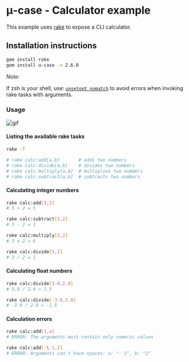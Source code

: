 # μ-case - Calculator example

This example uses [rake](http://rubygems.org/gems/rake) to expose a CLI calculator.

## Installation instructions
```sh
gem install rake
gem install u-case -v 2.6.0
```

*Note:*

If zsh is your shell, use: [`unsetopt nomatch`](https://thoughtbot.com/blog/how-to-use-arguments-in-a-rake-task) to avoid errors when invoking rake tasks with arguments.

### Usage

![gif](https://github.com/serradura/u-case/blob/master/examples/calculator/assets/usage.gif?raw=true)

#### Listing the available rake tasks
```sh
rake -T

# rake calc:add[a,b]       # adds two numbers
# rake calc:divide[a,b]    # divides two numbers
# rake calc:multiply[a,b]  # multiplies two numbers
# rake calc:subtract[a,b]  # subtracts two numbers
```

#### Calculating integer numbers
```sh
rake calc:add[3,2]
# 3 + 2 = 5

rake calc:subtract[3,2]
# 3 - 2 = 1

rake calc:multiply[3,2]
# 3 x 2 = 6

rake calc:divide[3,2]
# 3 / 2 = 1
```

#### Calculating float numbers
```sh
rake calc:divide[3.0,2.0]
# 3.0 / 2.0 = 1.5

rake calc:divide[-3.0,2.0]
# -3.0 / 2.0 = -1.5
```

#### Calculation errors
```sh
rake calc:add[1,a]
# ERROR: The arguments must contain only numeric values

rake calc:add[-\ 1,2]
# ERROR: Arguments can't have spaces: a: "- 1", b: "2"
```
